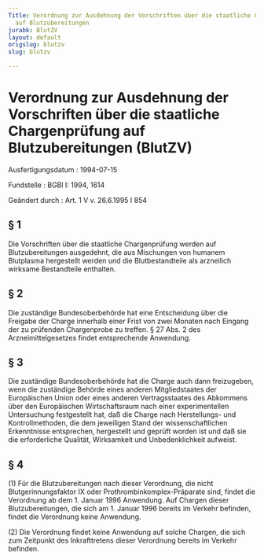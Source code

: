 ```yaml
---
Title: Verordnung zur Ausdehnung der Vorschriften über die staatliche Chargenprüfung
  auf Blutzubereitungen
jurabk: BlutZV
layout: default
origslug: blutzv
slug: blutzv

---
```


# Verordnung zur Ausdehnung der Vorschriften über die staatliche Chargenprüfung auf Blutzubereitungen (BlutZV)

Ausfertigungsdatum
:   1994-07-15

Fundstelle
:   BGBl I: 1994, 1614

Geändert durch
:   Art. 1 V v. 26.6.1995 I 854


## § 1

Die Vorschriften über die staatliche Chargenprüfung werden auf Blutzubereitungen ausgedehnt, die aus Mischungen von humanem Blutplasma hergestellt werden und die Blutbestandteile als arzneilich wirksame Bestandteile enthalten.


## § 2

Die zuständige Bundesoberbehörde hat eine Entscheidung über die Freigabe der Charge innerhalb einer Frist von zwei Monaten nach Eingang der zu prüfenden Chargenprobe zu treffen. § 27 Abs. 2 des Arzneimittelgesetzes findet entsprechende Anwendung.


## § 3

Die zuständige Bundesoberbehörde hat die Charge auch dann freizugeben, wenn die zuständige Behörde eines anderen Mitgliedstaates der Europäischen Union oder eines anderen Vertragsstaates des Abkommens über den Europäischen Wirtschaftsraum nach einer experimentellen Untersuchung festgestellt hat, daß die Charge nach Herstellungs- und Kontrollmethoden, die dem jeweiligen Stand der wissenschaftlichen Erkenntnisse entsprechen, hergestellt und geprüft worden ist und daß sie die erforderliche Qualität, Wirksamkeit und Unbedenklichkeit aufweist.


## § 4

(1) Für die Blutzubereitungen nach dieser Verordnung, die nicht Blutgerinnungsfaktor IX oder Prothrombinkomplex-Präparate sind, findet die Verordnung ab dem 1. Januar 1996 Anwendung. Auf Chargen dieser Blutzubereitungen, die sich am 1. Januar 1996 bereits im Verkehr befinden, findet die Verordnung keine Anwendung.

(2) Die Verordnung findet keine Anwendung auf solche Chargen, die sich zum Zeitpunkt des Inkrafttretens dieser Verordnung bereits im Verkehr befinden.

